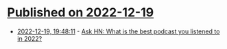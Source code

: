 # [Published on 2022-12-19](index.md)

* [2022-12-19, 19:48:11](https://news.ycombinator.com/item?id=34056715) - [Ask HN: What is the best podcast you listened to in 2022?](https://news.ycombinator.com/item?id=34056715)
